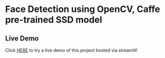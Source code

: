 
# Face Detection using OpenCV, Caffe pre-trained SSD model

## Live Demo

Click [HERE](https://mchockal-face-recognition.streamlit.app/) to try a live demo of this project hosted via streamlit!
